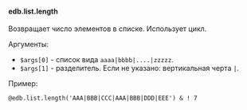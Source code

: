 #### edb.list.length

Возвращает число элементов в списке. Использует цикл.

Аргументы:

* `$args[0]` - список вида `aaaa|bbbb|....|zzzzz`.
* `$args[1]` - разделитель. Если не указано: вертикальная черта `|`.

Пример:

```qsp
@edb.list.length('AAA|BBB|CCC|AAA|BBB|DDD|EEE') & ! 7
```
